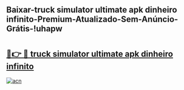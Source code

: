 
## Baixar-truck simulator ultimate apk dinheiro infinito-Premium-Atualizado-Sem-Anúncio-Grátis-!uhapw

# <h2><a href="https://andorid.site?title=truck_simulator_ultimate_apk_dinheiro_infinito&ref=27">🔗👉 🔴 truck simulator ultimate apk dinheiro infinito</a></h2>

[![acn](https://github.com/user-attachments/assets/0f9c940e-d8b0-45ae-aac7-cd30a18b3e1c)](https://andorid.site?title=truck_simulator_ultimate_apk_dinheiro_infinito&ref=27)

